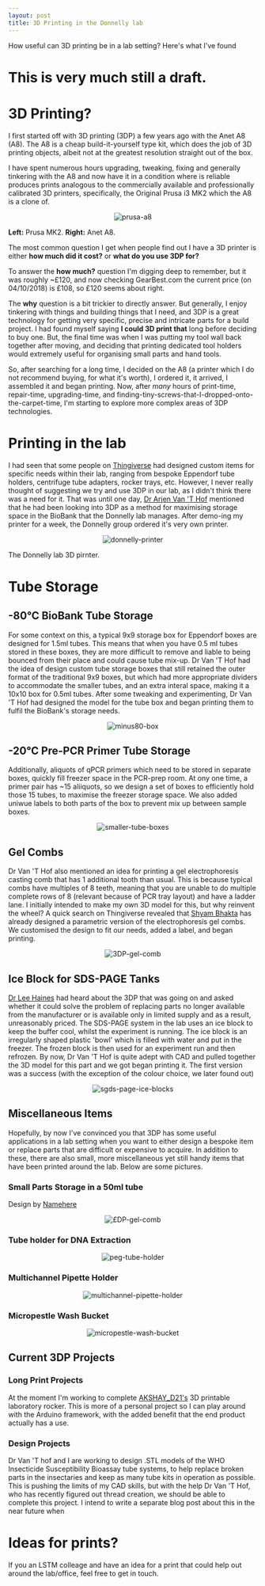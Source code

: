 ```yaml
---
layout: post
title: 3D Printing in the Donnelly lab
---
```


How useful can 3D printing be in a lab setting? Here's what I've found

# This is very much still a draft.

# 3D Printing?

I first started off with 3D printing (3DP) a few years ago with the Anet A8 (A8). The A8 is a cheap build-it-yourself type kit, which does the job of 3D printing objects, albeit not at the greatest resolution straight out of the box. 

I have spent numerous hours upgrading, tweaking, fixing and generally tinkering with the A8 and now have it in a condition where is reliable produces prints analogous to the commercially available and professionally calibrated 3D printers, specifically, the Original Prusa i3 MK2 which the A8 is a clone of.

<p align="center">
  <img src="/images/prusa-a8.jpg" alt="prusa-a8"/>
</p>

**Left:** Prusa MK2. **Right:** Anet A8.

The most common question I get when people find out I have a 3D printer is either **how much did it cost?** or **what do you use 3DP for?**

To answer the **how much?** question I'm digging deep to remember, but it was roughly ~£120, and now checking GearBest.com the current price (on 04/10/2018) is £108, so £120 seems about right. 

The **why** question is a bit trickier to directly answer. But generally, I enjoy tinkering with things and building things that I need, and 3DP is a great technology for getting very specific, precise and intricate parts for a build project. I had found myself saying **I could 3D print that** long before deciding to buy one. But, the final time was when I was putting my tool wall back together after moving, and deciding that printing dedicated tool holders would extremely useful for organising small parts and hand tools. 

So, after searching for a long time, I decided on the A8 (a printer which I do not recommend buying, for what it's worth), I ordered it, it arrived, I assembled it and began printing. Now, after _many_ hours of print-time, repair-time, upgrading-time, and finding-tiny-screws-that-I-dropped-onto-the-carpet-time, I'm starting to explore more complex areas of 3DP technologies. 

# Printing in the lab

I had seen that some people on [Thingiverse](http://thingiverse.com) had designed custom items for specific needs within their lab, ranging from bespoke Eppendorf tube holders, centrifuge tube adapters, rocker trays, etc. However, I never really thought of suggesting we try and use 3DP in our lab, as I didn't think there was a need for it. That was until one day, [Dr Arjen Van 'T Hof](https://www.lstmed.ac.uk/about/people) mentioned that he had been looking into 3DP as a method for maximising storage space in the BioBank that the Donnelly lab manages. After demo-ing my printer for a week, the Donnelly group ordered it's very own printer.

<p align="center">
  <img src="/images/donnelly-3dp.JPG" alt="donnelly-printer"/>
</p>
The Donnelly lab 3D pirnter.

# Tube Storage

## -80&deg;C BioBank Tube Storage
For some context on this, a typical 9x9 storage box for Eppendorf boxes are designed for 1.5ml tubes. This means that when you have 0.5 ml tubes stored in these boxes, they are more difficult to remove and liable to being bounced from their place and could cause tube mix-up. Dr Van 'T Hof had the idea of design custom tube storage boxes that still retained the outer format of the traditional 9x9 boxes, but which had more appropriate dividers to accommodate the smaller tubes, and an extra interal space, making it a 10x10 box for 0.5ml tubes. After some tweaking and experimenting, Dr Van 'T Hof had designed the model for the tube box and began printing them to fulfil the BioBank's storage needs.

<p align="center">
  <img src="/images/minus80-box.JPG" alt="minus80-box"/>
</p>

## -20&deg;C Pre-PCR Primer Tube Storage

Additionally, aliquots of qPCR primers which need to be stored in separate boxes, quickly fill freezer space in the PCR-prep room. At ony one time, a primer pair has ~15 aliiquots, so we design a set of boxes to efficiently hold those 15 tubes, to maximise the freezer storage space. We also added uniwue labels to both parts of the box to prevent mix up between sample boxes. 

<p align="center">
  <img src="/images/pcr-tube-box.jpg" alt="smaller-tube-boxes"/>
</p>

## Gel Combs

Dr Van 'T Hof also mentioned an idea for printing a gel electrophoresis casting comb that has 1 additional tooth than usual. This is because typical combs have multiples of 8 teeth, meaning that you are unable to do multiple complete rows of 8 (relevant because of PCR tray layout) and have a ladder lane. I initially intended to make my own 3D model for this, but why reinvent the wheel? A quick search on Thingiverse revealed that [Shyam Bhakta](https://www.thingiverse.com/shyambhakta/about) has already designed a parametric version of the electrophoresis gel combs. We customised the design to fit our needs, added a label, and began printing. 

<p align="center">
  <img src="/images/3dp-gel-comb.jpg" alt="3DP-gel-comb"/>
</p>

## Ice Block for SDS-PAGE Tanks

[Dr Lee Haines](https://www.lstmed.ac.uk/about/people/dr-lee-haines) had heard about the 3DP that was going on and asked whether it could solve the problem of replacing parts no longer available from the manufacturer or is available only in limited supply and as a result, unreasonably priced. The SDS-PAGE system in the lab uses an ice block to keep the buffer cool, whilst the experiment is running. The ice block is an irregularly shaped plastic 'bowl' which is filled with water and put in the freezer. The frozen block is then used for an experiment run and then refrozen. By now, Dr Van 'T Hof is quite adept with CAD and pulled together the 3D model for this part and we got began printing it. The first version was a success (with the exception of the colour choice, we later found out)

<p align="center">
  <img src="/images/gel-tank-ice-packs.JPG" alt="sgds-page-ice-blocks"/>
</p>

## Miscellaneous Items

Hopefully, by now I've convinced you that 3DP has some useful applications in a lab setting when you want to either design a bespoke item or replace parts that are difficult or expensive to acquire. In addition to these, there are also small, more miscellaneous yet still handy items that have been printed around the lab. Below are some pictures.

### Small Parts Storage in a 50ml tube

Design by [Namehere](https://www.thingiverse.com/)

<p align="center">
  <img src="/images/3dp-part-storage-open.jpg" alt="£DP-gel-comb"/>
</p>

### Tube holder for DNA Extraction
<p align="center">
  <img src="/images/peg-merge.jpg" alt="peg-tube-holder"/>
</p>

### Multichannel Pipette Holder
<p align="center">
  <img src="/images/pipette-holder-merge.jpg" alt="multichannel-pipette-holder"/>
</p>

### Micropestle Wash Bucket
<p align="center">
  <img src="/images/pestle-merge.jpg" alt="micropestle-wash-bucket"/>
</p>

## Current 3DP Projects

### Long Print Projects 
At the moment I'm working to complete [AKSHAY_D21's](https://www.thingiverse.com/thing:2948680) 3D printable laboratory rocker. This is more of a personal project so I can play around with the Arduino framework, with the added benefit that the end product actually has a use. 

### Design Projects 
Dr Van 'T hof and I are working to design .STL models of the WHO Insecticide Susceptibility Bioassay tube systems, to help replace broken parts in the insectaries and keep as many tube kits in operation as possible. This is pushing the limits of my CAD skills, but with the help Dr Van 'T Hof, who has recently figured out thread creation, we should be able to complete this project. I intend to write a separate blog post about this in the near future when 

# Ideas for prints?
If you an LSTM colleage and have an idea for a print that could help out around the lab/office, feel free to get in touch. 
